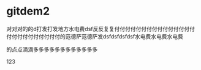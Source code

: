 # gitdem2
对对对的的d打发打发地方水电费dsf反反复复付付付付付付付付付付付付付付付付付付付付付付付付付的范德萨范德萨发dsfdsfdsfdsf水电费水电费水电费

的点点滴滴多多多多多多多多多多多多

123